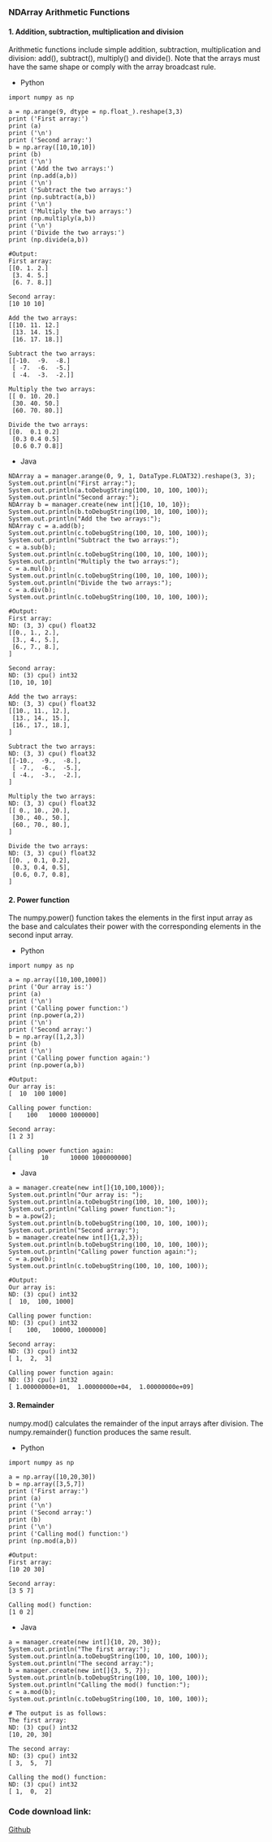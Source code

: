 
### NDArray Arithmetic Functions

#### 1. Addition, subtraction, multiplication and division
Arithmetic functions include simple addition, subtraction, multiplication and division: add(), subtract(), multiply() and divide(). Note that the arrays must have the same shape or comply with the array broadcast rule.

- Python
```text
import numpy as np

a = np.arange(9, dtype = np.float_).reshape(3,3)
print ('First array:')
print (a)
print ('\n')
print ('Second array:')
b = np.array([10,10,10])
print (b)
print ('\n')
print ('Add the two arrays:')
print (np.add(a,b))
print ('\n')
print ('Subtract the two arrays:')
print (np.subtract(a,b))
print ('\n')
print ('Multiply the two arrays:')
print (np.multiply(a,b))
print ('\n')
print ('Divide the two arrays:')
print (np.divide(a,b))

#Output:
First array:
[[0. 1. 2.]
 [3. 4. 5.]
 [6. 7. 8.]]

Second array:
[10 10 10]

Add the two arrays:
[[10. 11. 12.]
 [13. 14. 15.]
 [16. 17. 18.]]

Subtract the two arrays:
[[-10.  -9.  -8.]
 [ -7.  -6.  -5.]
 [ -4.  -3.  -2.]]

Multiply the two arrays:
[[ 0. 10. 20.]
 [30. 40. 50.]
 [60. 70. 80.]]

Divide the two arrays:
[[0.  0.1 0.2]
 [0.3 0.4 0.5]
 [0.6 0.7 0.8]]
```

- Java
```text
NDArray a = manager.arange(0, 9, 1, DataType.FLOAT32).reshape(3, 3);
System.out.println("First array:");
System.out.println(a.toDebugString(100, 10, 100, 100));
System.out.println("Second array:");
NDArray b = manager.create(new int[]{10, 10, 10});
System.out.println(b.toDebugString(100, 10, 100, 100));
System.out.println("Add the two arrays:");
NDArray c = a.add(b);
System.out.println(c.toDebugString(100, 10, 100, 100));
System.out.println("Subtract the two arrays:");
c = a.sub(b);
System.out.println(c.toDebugString(100, 10, 100, 100));
System.out.println("Multiply the two arrays:");
c = a.mul(b);
System.out.println(c.toDebugString(100, 10, 100, 100));
System.out.println("Divide the two arrays:");
c = a.div(b);
System.out.println(c.toDebugString(100, 10, 100, 100));

#Output:
First array:
ND: (3, 3) cpu() float32
[[0., 1., 2.],
 [3., 4., 5.],
 [6., 7., 8.],
]

Second array:
ND: (3) cpu() int32
[10, 10, 10]

Add the two arrays:
ND: (3, 3) cpu() float32
[[10., 11., 12.],
 [13., 14., 15.],
 [16., 17., 18.],
]

Subtract the two arrays:
ND: (3, 3) cpu() float32
[[-10.,  -9.,  -8.],
 [ -7.,  -6.,  -5.],
 [ -4.,  -3.,  -2.],
]

Multiply the two arrays:
ND: (3, 3) cpu() float32
[[ 0., 10., 20.],
 [30., 40., 50.],
 [60., 70., 80.],
]

Divide the two arrays:
ND: (3, 3) cpu() float32
[[0. , 0.1, 0.2],
 [0.3, 0.4, 0.5],
 [0.6, 0.7, 0.8],
]
```

#### 2. Power function
The numpy.power() function takes the elements in the first input array as the base and calculates their power with the corresponding elements in the second input array.

- Python
```text
import numpy as np

a = np.array([10,100,1000])
print ('Our array is:')
print (a)
print ('\n')
print ('Calling power function:')
print (np.power(a,2))
print ('\n')
print ('Second array:')
b = np.array([1,2,3])
print (b)
print ('\n')
print ('Calling power function again:')
print (np.power(a,b))

#Output:
Our array is:
[  10  100 1000]

Calling power function:
[    100   10000 1000000]

Second array:
[1 2 3]

Calling power function again:
[        10      10000 1000000000]

```

- Java
```text
a = manager.create(new int[]{10,100,1000});
System.out.println("Our array is: ");
System.out.println(a.toDebugString(100, 10, 100, 100));
System.out.println("Calling power function:");
b = a.pow(2);
System.out.println(b.toDebugString(100, 10, 100, 100));
System.out.println("Second array:");
b = manager.create(new int[]{1,2,3});
System.out.println(b.toDebugString(100, 10, 100, 100));
System.out.println("Calling power function again:");
c = a.pow(b);
System.out.println(c.toDebugString(100, 10, 100, 100));

#Output:
Our array is:
ND: (3) cpu() int32
[  10,  100, 1000]

Calling power function:
ND: (3) cpu() int32
[    100,   10000, 1000000]

Second array:
ND: (3) cpu() int32
[ 1,  2,  3]

Calling power function again:
ND: (3) cpu() int32
[ 1.00000000e+01,  1.00000000e+04,  1.00000000e+09]

```

#### 3. Remainder
numpy.mod() calculates the remainder of the input arrays after division. The numpy.remainder() function produces the same result.

- Python
```text
import numpy as np

a = np.array([10,20,30])
b = np.array([3,5,7])
print ('First array:')
print (a)
print ('\n')
print ('Second array:')
print (b)
print ('\n')
print ('Calling mod() function:')
print (np.mod(a,b))

#Output:
First array:
[10 20 30]

Second array:
[3 5 7]

Calling mod() function:
[1 0 2]

```

- Java
```text
a = manager.create(new int[]{10, 20, 30});
System.out.println("The first array:");
System.out.println(a.toDebugString(100, 10, 100, 100));
System.out.println("The second array:");
b = manager.create(new int[]{3, 5, 7});
System.out.println(b.toDebugString(100, 10, 100, 100));
System.out.println("Calling the mod() function:");
c = a.mod(b);
System.out.println(c.toDebugString(100, 10, 100, 100));

# The output is as follows:
The first array:
ND: (3) cpu() int32
[10, 20, 30]

The second array:
ND: (3) cpu() int32
[ 3,  5,  7]

Calling the mod() function:
ND: (3) cpu() int32
[ 1,  0,  2]
```


### Code download link:  
[Github](https://github.com/mymagicpower/AIAS/blob/main/0_tutorials/ndarray_lessons/src/main/java/me/aias/example/No6ArithmeticExample.java)    

